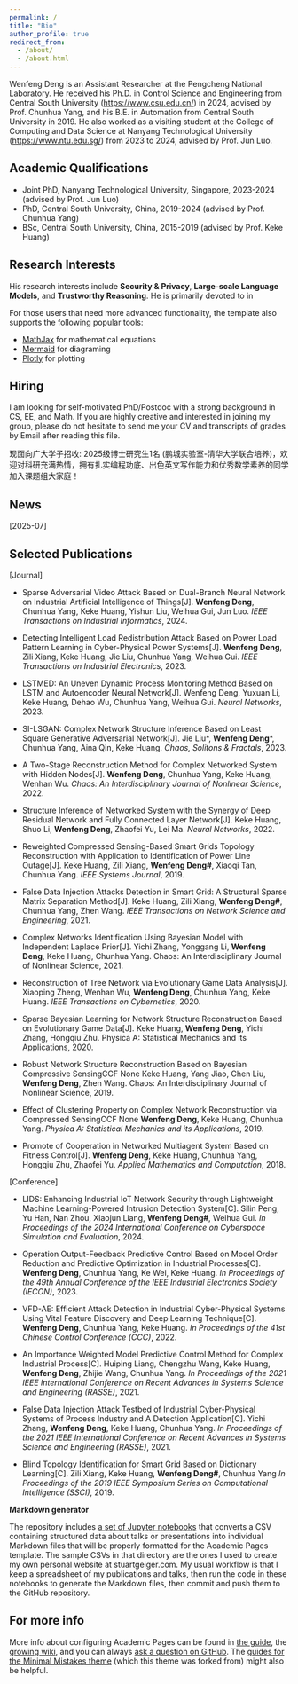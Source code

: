 ```yaml
---
permalink: /
title: "Bio"
author_profile: true
redirect_from: 
  - /about/
  - /about.html
---
```


Wenfeng Deng is an Assistant Researcher at the Pengcheng National Laboratory. He received his Ph.D. in Control Science and Engineering from Central South University (https://www.csu.edu.cn/) in 2024, advised by Prof. Chunhua Yang, and his B.E. in Automation from Central South University in 2019. He also worked as a visiting student at the College of Computing and Data Science at Nanyang Technological University (https://www.ntu.edu.sg/) from 2023 to 2024, advised by Prof. Jun Luo.

**Academic Qualifications**
------
- Joint PhD, Nanyang Technological University, Singapore, 2023-2024 (advised by Prof. Jun Luo)
- PhD, Central South University, China, 2019-2024 (advised by Prof. Chunhua Yang)
- BSc, Central South University, China, 2015-2019 (advised by Prof. Keke Huang)

Research Interests
------
His research interests include **Security & Privacy**, **Large-scale Language Models**, and **Trustworthy Reasoning**. He is primarily devoted to in

For those users that need more advanced functionality, the template also supports the following popular tools:
- [MathJax](https://www.mathjax.org/) for mathematical equations
- [Mermaid](https://mermaid.js.org/) for diagraming
- [Plotly](https://plotly.com/javascript/) for plotting

Hiring
------
I am looking for self-motivated PhD/Postdoc with a strong background in CS, EE, and Math. If you are highly creative and interested in joining my group, please do not hesitate to send me your CV and transcripts of grades by Email after reading this file.

现面向广大学子招收: 2025级博士研究生1名 (鹏城实验室-清华大学联合培养)，欢迎对科研充满热情，拥有扎实编程功底、出色英文写作能力和优秀数学素养的同学加入课题组大家庭！

**News**
------
[2025-07]  

Selected Publications
------
[Journal]
- Sparse Adversarial Video Attack Based on Dual-Branch Neural Network on Industrial Artificial Intelligence of Things[J].
  **Wenfeng Deng**, Chunhua Yang, Keke Huang, Yishun Liu, Weihua Gui, Jun Luo.
  _IEEE Transactions on Industrial Informatics_, 2024.

- Detecting Intelligent Load Redistribution Attack Based on Power Load Pattern Learning in Cyber-Physical Power Systems[J].
  **Wenfeng Deng**, Zili Xiang, Keke Huang, Jie Liu, Chunhua Yang, Weihua Gui.
  _IEEE Transactions on Industrial Electronics_, 2023.

- LSTMED: An Uneven Dynamic Process Monitoring Method Based on LSTM and Autoencoder Neural Network[J].
  Wenfeng Deng, Yuxuan Li, Keke Huang, Dehao Wu, Chunhua Yang, Weihua Gui.
  _Neural Networks_, 2023.

- SI-LSGAN: Complex Network Structure Inference Based on Least Square Generative Adversarial Network[J].
  Jie Liu*, **Wenfeng Deng***, Chunhua Yang, Aina Qin, Keke Huang.
 _Chaos, Solitons & Fractals_, 2023.

- A Two-Stage Reconstruction Method for Complex Networked System with Hidden Nodes[J].
  **Wenfeng Deng**, Chunhua Yang, Keke Huang, Wenhan Wu.
  _Chaos: An Interdisciplinary Journal of Nonlinear Science_, 2022.

- Structure Inference of Networked System with the Synergy of Deep Residual Network and Fully Connected Layer Network[J].
  Keke Huang, Shuo Li, **Wenfeng Deng**, Zhaofei Yu, Lei Ma.
  _Neural Networks_, 2022.

- Reweighted Compressed Sensing-Based Smart Grids Topology Reconstruction with Application to Identification of Power Line Outage[J].
  Keke Huang, Zili Xiang, **Wenfeng Deng#**, Xiaoqi Tan, Chunhua Yang.
  _IEEE Systems Journal_, 2019.

- False Data Injection Attacks Detection in Smart Grid: A Structural Sparse Matrix Separation Method[J].
  Keke Huang, Zili Xiang, **Wenfeng Deng#**, Chunhua Yang, Zhen Wang.
  _IEEE Transactions on Network Science and Engineering_, 2021.

- Complex Networks Identification Using Bayesian Model with Independent Laplace Prior[J].
  Yichi Zhang, Yonggang Li, **Wenfeng Deng**, Keke Huang, Chunhua Yang.
  Chaos: An Interdisciplinary Journal of Nonlinear Science, 2021.

- Reconstruction of Tree Network via Evolutionary Game Data Analysis[J].
  Xiaoping Zheng, Wenhan Wu, **Wenfeng Deng**, Chunhua Yang, Keke Huang.
  _IEEE Transactions on Cybernetics_, 2020.

- Sparse Bayesian Learning for Network Structure Reconstruction Based on Evolutionary Game Data[J].
  Keke Huang, **Wenfeng Deng**, Yichi Zhang, Hongqiu Zhu.
  Physica A: Statistical Mechanics and its Applications, 2020.

- Robust Network Structure Reconstruction Based on Bayesian Compressive SensingCCF None
  Keke Huang, Yang Jiao, Chen Liu, **Wenfeng Deng**, Zhen Wang.
  Chaos: An Interdisciplinary Journal of Nonlinear Science, 2019.

- Effect of Clustering Property on Complex Network Reconstruction via Compressed SensingCCF None
  **Wenfeng Deng**, Keke Huang, Chunhua Yang.
  _Physica A: Statistical Mechanics and its Applications_, 2019.

- Promote of Cooperation in Networked Multiagent System Based on Fitness Control[J].
  **Wenfeng Deng**, Keke Huang, Chunhua Yang, Hongqiu Zhu, Zhaofei Yu.
  _Applied Mathematics and Computation_, 2018.

[Conference]
- LIDS: Enhancing Industrial IoT Network Security through Lightweight Machine Learning-Powered Intrusion Detection System[C].
  Silin Peng, Yu Han, Nan Zhou, Xiaojun Liang, **Wenfeng Deng#**, Weihua Gui.
  _In Proceedings of the 2024 International Conference on Cyberspace Simulation and Evaluation_, 2024.

- Operation Output-Feedback Predictive Control Based on Model Order Reduction and Predictive Optimization in Industrial Processes[C].
  **Wenfeng Deng**, Chunhua Yang, Ke Wei, Keke Huang.
  _In Proceedings of the 49th Annual Conference of the IEEE Industrial Electronics Society (IECON)_, 2023.

- VFD-AE: Efficient Attack Detection in Industrial Cyber-Physical Systems Using Vital Feature Discovery and Deep Learning Technique[C].
  **Wenfeng Deng**, Chunhua Yang, Keke Huang.
  _In Proceedings of the 41st Chinese Control Conference (CCC)_, 2022.

- An Importance Weighted Model Predictive Control Method for Complex Industrial Process[C].
  Huiping Liang, Chengzhu Wang, Keke Huang, **Wenfeng Deng**, Zhijie Wang, Chunhua Yang.
  _In Proceedings of the 2021 IEEE International Conference on Recent Advances in Systems Science and Engineering (RASSE)_, 2021.

- False Data Injection Attack Testbed of Industrial Cyber-Physical Systems of Process Industry and A Detection Application[C].
  Yichi Zhang, **Wenfeng Deng**, Keke Huang, Chunhua Yang.
  _In Proceedings of the 2021 IEEE International Conference on Recent Advances in Systems Science and Engineering (RASSE)_, 2021.

- Blind Topology Identification for Smart Grid Based on Dictionary Learning[C].
  Zili Xiang, Keke Huang, **Wenfeng Deng#**, Chunhua Yang
  _In Proceedings of the 2019 IEEE Symposium Series on Computational Intelligence (SSCI)_, 2019.

**Markdown generator**

The repository includes [a set of Jupyter notebooks](https://github.com/academicpages/academicpages.github.io/tree/master/markdown_generator
) that converts a CSV containing structured data about talks or presentations into individual Markdown files that will be properly formatted for the Academic Pages template. The sample CSVs in that directory are the ones I used to create my own personal website at stuartgeiger.com. My usual workflow is that I keep a spreadsheet of my publications and talks, then run the code in these notebooks to generate the Markdown files, then commit and push them to the GitHub repository.

For more info
------
More info about configuring Academic Pages can be found in [the guide](https://academicpages.github.io/markdown/), the [growing wiki](https://github.com/academicpages/academicpages.github.io/wiki), and you can always [ask a question on GitHub](https://github.com/academicpages/academicpages.github.io/discussions). The [guides for the Minimal Mistakes theme](https://mmistakes.github.io/minimal-mistakes/docs/configuration/) (which this theme was forked from) might also be helpful.
